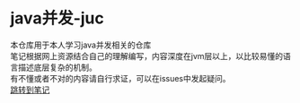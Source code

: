 # java并发-juc
本仓库用于本人学习java并发相关的仓库  
笔记根据网上资源结合自己的理解编写，内容深度在jvm层以上，以比较易懂的语言描述底层复杂的机制。  
有不懂或者不对的内容请自行求证，可以在issues中发起疑问。  
[跳转到笔记](md/juc.md)
